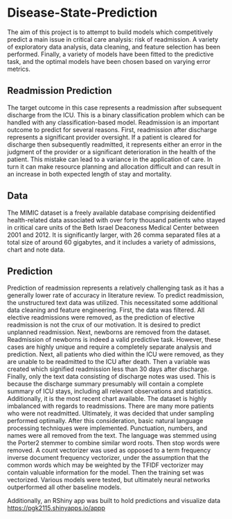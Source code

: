 # Disease-State-Prediction

The aim of this project is to attempt to build models
which competitively predict a main issue in critical
care analysis: risk of readmission. A variety of exploratory
data analysis, data cleaning, and feature selection has
been performed. Finally, a variety of models have been
fitted to the predictive task, and the
optimal models have been chosen based on varying error
metrics.

## Readmission Prediction

The target outcome in this case represents a readmission after subsequent discharge from
the ICU. This is a binary
classification problem which can be handled with any
classification-based model. Readmission is an important
outcome to predict for several reasons. First, readmission
after discharge represents a significant provider
oversight. If a patient is cleared for discharge then
subsequently readmitted, it represents either an error in
the judgment of the provider or a significant deterioration
in the health of the patient. This mistake can lead to a
variance in the application of care. In turn it can make
resource planning and allocation difficult and can result
in an increase in both expected length of stay and
mortality.

## Data

The MIMIC dataset is a freely
available database comprising deidentified health-related
data associated with over forty thousand patients who
stayed in critical care units of the Beth Israel Deaconess
Medical Center between 2001 and 2012. It is
significantly larger, with 26 comma separated files at a
total size of around 60 gigabytes, and it includes a variety 
of admissions, chart and note data.

## Prediction

Prediction of readmission represents a relatively
challenging task as it
has a generally lower rate of accuracy in literature
review. To predict readmission, the unstructured text
data was utilized. This necessitated some additional data
cleaning and feature engineering. First, the data was
filtered. All elective readmissions were removed, as the
prediction of elective readmission is not the crux of our
motivation. It is desired to predict unplanned
readmission. Next, newborns are removed from the
dataset. Readmission of newborns is indeed a valid
predictive task. However, these cases are highly unique
and require a completely separate analysis and
prediction. Next, all patients who died within the ICU
were removed, as they are unable to be readmitted to the
ICU after death. Then a variable was created which
signified readmission less than 30 days after discharge.
Finally, only the text data consisting of discharge notes
was used. This is because the discharge summary
presumably will contain a complete summary of ICU
stays, including all relevant observations and statistics.
Additionally, it is the most recent chart available.
The dataset is highly imbalanced with regards to
readmissions. There are many more patients who were
not readmitted. Ultimately,
it was decided that under sampling performed optimally.
After this consideration, basic natural language
processing techniques were implemented. Punctuation,
numbers, and names were all removed from the text. The 
language was stemmed using the Porter2 stemmer to
combine similar word roots. Then stop words were
removed. A count vectorizer was used as opposed to a
term frequency inverse document frequency vectorizer,
under the assumption that the common words which may
be weighted by the TFIDF vectorizer may contain
valuable information for the model. Then the training set
was vectorized. Various models were tested, but ultimately 
neural networks outperformed all other baseline models.

Additionally, an RShiny app was built to hold predictions and visualize data <https://pgk2115.shinyapps.io/appp>
